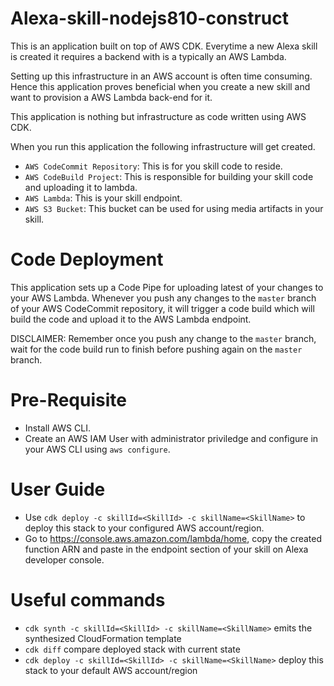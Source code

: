 # Alexa-skill-nodejs810-construct
This is an application built on top of AWS CDK. Everytime a new Alexa skill is created it requires a backend with is a typically an AWS Lambda.

Setting up this infrastructure in an AWS account is often time consuming. Hence this application proves beneficial when you create a new skill and want to provision a AWS Lambda back-end for it.

This application is nothing but infrastructure as code written using AWS CDK.

When you run this application the following infrastructure will get created.
* `AWS CodeCommit Repository`: This is for you skill code to reside.
* `AWS CodeBuild Project`: This is responsible for building your skill code and uploading it to lambda.
* `AWS Lambda`: This is your skill endpoint.
* `AWS S3 Bucket`: This bucket can be used for using media artifacts in your skill.

# Code Deployment

This application sets up a Code Pipe for uploading latest of your changes to your AWS Lambda. Whenever you push any changes to the `master` branch of your AWS CodeCommit repository, it will trigger a code build which will build the code and upload it to the AWS Lambda endpoint.

DISCLAIMER: Remember once you push any change to the `master` branch, wait for the code build run to finish before pushing again on the `master` branch.

# Pre-Requisite 
* Install AWS CLI.
* Create an AWS IAM User with administrator priviledge and configure in your AWS CLI using `aws configure`.

# User Guide
* Use `cdk deploy -c skillId=<SkillId> -c skillName=<SkillName>` to deploy this stack to your configured AWS account/region.
* Go to https://console.aws.amazon.com/lambda/home,  copy the created function ARN and paste in the endpoint section of your skill on Alexa developer console.

# Useful commands

 * `cdk synth -c skillId=<SkillId> -c skillName=<SkillName>`    emits the synthesized CloudFormation template
 * `cdk diff`        compare deployed stack with current state
 * `cdk deploy -c skillId=<SkillId> -c skillName=<SkillName>`      deploy this stack to your default AWS account/region
